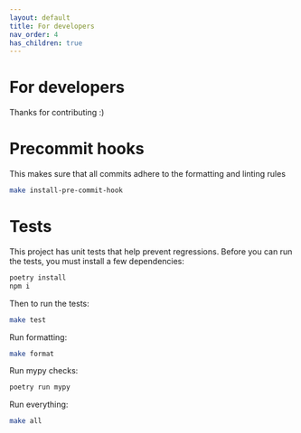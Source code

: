 ```yaml
---
layout: default
title: For developers
nav_order: 4
has_children: true
---
```



For developers
==============

Thanks for contributing :)


Precommit hooks
=====

This makes sure that all commits adhere to the formatting and linting rules

```bash
make install-pre-commit-hook
```

Tests
=====

This project has unit tests that help prevent regressions. Before you can run the tests, you must install a few dependencies:
```bash
poetry install
npm i
```

Then to run the tests:
```bash
make test
```

Run formatting:
```bash
make format
```

Run mypy checks:
```bash
poetry run mypy
```

Run everything:
```bash
make all
```

